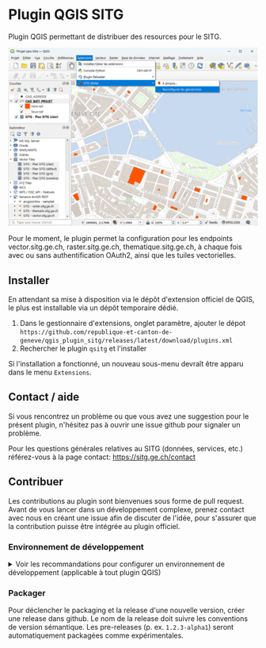 # Plugin QGIS SITG

Plugin QGIS permettant de distribuer des resources pour le SITG.

![screenshot](screenshot.png)

Pour le moment, le plugin permet la configuration pour les endpoints vector.sitg.ge.ch, raster.sitg.ge.ch, thematique.sitg.ge.ch, à chaque fois avec ou sans authentification OAuth2, ainsi que les tuiles vectorielles.

## Installer

En attendant sa mise à disposition via le dépôt d'extension officiel de QGIS, le plus est installable via un dépôt temporaire dédié.

1. Dans le gestionnaire d'extensions, onglet paramètre, ajouter le dépot `https://github.com/republique-et-canton-de-geneve/qgis_plugin_sitg/releases/latest/download/plugins.xml`
2. Rechercher le plugin `qsitg` et l'installer

Si l'installation a fonctionné, un nouveau sous-menu devraît être apparu dans le menu `Extensions`.

## Contact / aide

Si vous rencontrez un problème ou que vous avez une suggestion pour le présent plugin, n'hésitez pas à ouvrir une issue github pour signaler un problème.

Pour les questions générales relatives au SITG (données, services, etc.) référez-vous à la page contact: https://sitg.ge.ch/contact

## Contribuer

Les contributions au plugin sont bienvenues sous forme de pull request. Avant de vous lancer dans un développement complexe, prenez contact avec nous en créant une issue afin de discuter de l'idée, pour s'assurer que la contribution puisse être intégrée au plugin officiel.

### Environnement de développement

<details>
<summary>Voir les recommandations pour configurer un environnement de développement  (applicable à tout plugin QGIS)</summary>

Voici les étapes pour configurer un environnement de développement pour ce plugin permettant l'autocomplétion dans l'IDE, le formattage automatique du code ainsi que le rechargement dynamique du plugin sans redémarrer QGIS

Pré-requis: [UV](https://docs.astral.sh/uv/getting-started/installation/) et QGIS.

```sh
# créer un environnement virtuel préconfiguré pour QGIS grâce à https://github.com/GispoCoding/qgis-venv-creator
uvx --from qgis-venv-creator create-qgis-venv.exe --venv-name .venv

# installer l'outillage de développement
uv pip install -r requirements-dev.txt

# installer l'auto-formatteur
uv run pre-commit install
```

Puis dans VSCode, s'assurer d'activer l'environnement `.env` avec la commande `Python: Select interpreter`.

Pour recharger le code dynamiquement grâce au plugin `Plugin reloader`, il faut créer un lien symbolique depuis votre dossier de plugins QGIS vers le dossier `qsitg` du code.

```sh
# à lancer dans l'invite de commande en mode administrateur
mklink /D %appdata%\QGIS\QGIS3\profiles\default\python\plugins\qsitg C:\chemin\vers\dossiergit\qsitg
```

</details>

### Packager

Pour déclencher le packaging et la release d'une nouvelle version, créer une release dans github. Le nom de la release doit suivre les conventions de version sémantique. Les pre-releases (p. ex. `1.2.3-alpha1`) seront automatiquement packagées comme expérimentales.
